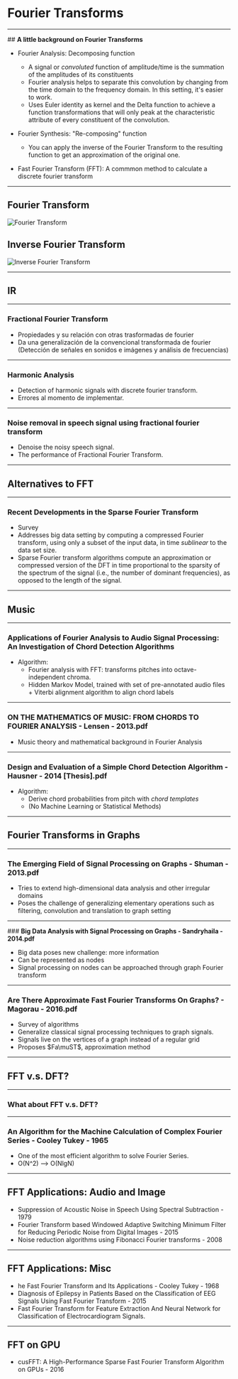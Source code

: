 # **Fourier Transforms**

---

## **A little background on Fourier Transforms**

+ Fourier Analysis: Decomposing function
    + A signal or _convoluted_ function of amplitude/time is the summation of the amplitudes of its constituents
    + Fourier analysis helps to separate this convolution by changing from the time domain to the frequency domain. In this setting, it's easier to work.
    + Uses Euler identity as kernel and the Delta function to achieve a function transformations that will only peak at the characteristic attribute of every constituent of the convolution.
+ Fourier Synthesis: "Re-composing" function
    + You can apply the inverse of the Fourier Transform to the resulting function to get an approximation of the original one.

+ Fast Fourier Transform (FFT): A commmon method to calculate a discrete fourier transform

---

## Fourier Transform

![Fourier Transform](../images/1.png)

## Inverse Fourier Transform
![Inverse Fourier Transform](../images/2.png)

---

##  IR

---

### **Fractional Fourier Transform**

+ Propiedades y su relación con otras trasformadas de fourier
+ Da una generalización de la convencional transformada de fourier
(Detección de señales en sonidos e imágenes y análisis de frecuencias)

---

### **Harmonic Analysis**

+ Detection of harmonic signals with discrete fourier transform.
+ Errores al momento de implementar.

---

### **Noise removal in speech signal using fractional fourier transform**

+ Denoise the noisy speech signal.
+ The performance of Fractional Fourier Transform.

---
## Alternatives to FFT

---

### **Recent Developments in the Sparse Fourier Transform**

+ Survey
+ Addresses big data setting by computing a compressed Fourier transform, using only a subset of the input data, in time _sublinear_ to the data set size.
+ Sparse Fourier transform algorithms compute an approximation or compressed version of the DFT in time proportional to the sparsity of the spectrum of the signal (i.e., the number of dominant frequencies), as opposed to the length of the signal.

---
## Music

---
### **Applications of Fourier Analysis to Audio Signal Processing: An Investigation of Chord Detection Algorithms**

+ Algorithm:
    + Fourier analysis with FFT: transforms pitches into octave-independent chroma.
    + Hidden Markov Model, trained with set of pre-annotated audio files + Viterbi alignment algorithm to align chord labels

---

### **ON THE MATHEMATICS OF MUSIC: FROM CHORDS TO FOURIER ANALYSIS - Lensen - 2013.pdf**

+ Music theory and mathematical background in Fourier Analysis

---

### **Design and Evaluation of a Simple Chord Detection Algorithm - Hausner - 2014 [Thesis].pdf**

+ Algorithm:
    + Derive chord probabilities from pitch with _chord templates_
    + (No Machine Learning or Statistical Methods)

---

## Fourier Transforms in Graphs

---

### **The Emerging Field of Signal Processing on Graphs - Shuman - 2013.pdf**

+ Tries to extend high-dimensional data analysis and other irregular domains
+ Poses the challenge of generalizing elementary operations such as filtering, convolution and translation to graph setting

---
### **Big Data Analysis with Signal Processing on Graphs - Sandryhaila - 2014.pdf**

+ Big data poses new challenge: more information
+ Can be represented as nodes
+ Signal processing on nodes can be approached through graph Fourier transform

---

### **Are There Approximate Fast Fourier Transforms On Graphs? - Magorau - 2016.pdf**

+ Survey of algorithms
+ Generalize classical signal processing techniques to graph signals.
+ Signals live on the vertices of a graph instead of a regular grid
+ Proposes $Fa\muST$, approximation method

---

## FFT v.s. DFT?

---

### What about FFT v.s. DFT?

---

### An Algorithm for the Machine Calculation of Complex Fourier Series - Cooley Tukey - 1965

+ One of the most efficient algorithm to solve Fourier Series.
+ O(N^2) --> O(NlgN)

---

## FFT Applications: Audio and Image

+ Suppression of Acoustic Noise in Speech Using Spectral Subtraction - 1979
+ Fourier Transform based Windowed Adaptive Switching Minimum Filter for Reducing Periodic Noise from Digital Images - 2015
+ Noise reduction algorithms using Fibonacci Fourier transforms - 2008

---

## FFT Applications: Misc

+ he Fast Fourier Transform and Its Applications - Cooley Tukey - 1968
+ Diagnosis of Epilepsy in Patients Based on the Classification of EEG Signals Using Fast Fourier Transform - 2015
+ Fast Fourier Transform for Feature Extraction And Neural Network for Classification of Electrocardiogram Signals.

---

## FFT on GPU

+ cusFFT: A High-Performance Sparse Fast Fourier Transform Algorithm on GPUs - 2016
